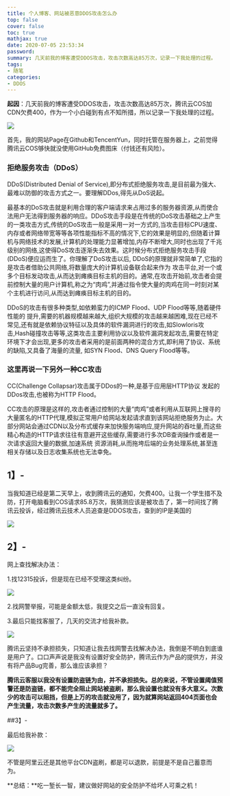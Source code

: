 ```yaml
---
title: 个人博客、网站被恶意DDOS攻击怎么办
top: false
cover: false
toc: true
mathjax: true
date: 2020-07-05 23:53:34
password:
summary: 几天前我的博客遭受DDOS攻击，攻击次数高达85万次，记录一下我处理的过程。
tags: 
- 随笔
categories:
- DDOS
---
```






**起因**：几天前我的博客遭受DDOS攻击，攻击次数高达85万次，腾讯云COS加CDN欠费400，作为一个小白碰到有点不知所措，所以记录一下我处理的过程。

![](00.png)



首先，我的网站Page在Github和TencentYun，同时托管在服务器上，之前觉得腾讯云COS够快就没使用GitHub免费图床（付钱还有风险）。



### 拒绝服务攻击（DDoS）

DDoS(Distributed Denial of Service),即分布式拒绝服务攻击,是目前最为强大、最难以防御的攻击方式之一。要理解DDos,得先从DoS说起。

最基本的DoS攻击就是利用合理的客户端请求来占用过多的服务器资源,从而使合法用户无法得到服务器的响应。DDoS攻击手段是在传统的DoS攻击基础之上产生的一类攻击方式,传统的DoS攻击一般是采用一对一方式的,当攻击目标CPU速度、内存或者网络带宽等等各项性能指标不高的情况下,它的效果是明显的,但随着计算机与网络技术的发展,计算机的处理能力显著增加,内存不断增大,同时也出现了千兆级别的网络,这使得DoS攻击逐渐失去效果。这时候分布式拒绝服务攻击手段(DDoS)便应运而生了。你理解了DoS攻击以后, DDoS的原理就非常简单了,它指的是攻击者借助公共网络,将数量庞大的计算机设备联合起来作为 攻击平台,对一个或多个目标发动攻击,从而达到瘫痪目标主机的目的。通常,在攻击开始前,攻击者会提前控制大量的用户计算机,称之为“肉鸡”,并通过指令使大量的肉鸡在同一时刻对某个主机进行访问,从而达到瘫痪目标主机的目的。

DDoS的攻击有很多种类型,如依赖蛮力的ICMP Flood、UDP Flood等等,随着硬件性能的 提升,需要的机器规模越来越大,组织大规模的攻击越来越困难,现在已经不常见,还有就是依赖协议特征以及具体的软件漏洞进行的攻击,如Slowloris攻击,Hash碰撞攻击等等,这类攻击主要利用协议以及软件漏洞发起攻击,需要在特定环境下才会出现,更多的攻击者采用的是前面两种的混合方式,即利用了协议、系统的缺陷,又具备了海量的流量, 如SYN Flood、DNS Query Flood等等。



### 这里再说一下另外一种CC攻击

CC(Challenge Collapsar)攻击属于DDos的一种,是基于应用层HTTP协议 发起的DDos攻击,也被称为HTTP Flood。

CC攻击的原理是这样的,攻击者通过控制的大量“肉鸡”或者利用从互联网上搜寻的大量匿名的HTTP代理,模拟正常用户给网站发起请求直到该网站拒绝服务为止。大部分网站会通过CDN以及分布式缓存来加快服务端响应,提升网站的吞吐量,而这些精心构造的HTTP请求往往有意避开这些缓存,需要进行多次DB查询操作或者是一次请求返回大量的数据,加速系统 资源消耗,从而拖垮后端的业务处理系统,甚至连相关存储以及日志收集系统也无法幸免。



## 1】-

当我知道已经是第二天早上，收到腾讯云的通知，欠费400。让我一个学生措不及防，打开电脑看到COS请求85.8万次，我猜测应该是被攻击了，第一时间找了腾讯云投诉，经过腾讯云技术人员追查是DDOS攻击，查到的IP是美国的

![](01.png)







## 2】-

网上查找解决办法：

1.找12315投诉，但是现在已经不受理这类纠纷。

![](02.png)

2.找网警举报，可能是金额太低，我提交之后一直没有回复。

3.最后只能找客服了，几天的交流才给我补款。


![](04.png)

腾讯云坚持不承担损失，只知道让我去找网警去找解决办法，我倒是不明白到底谁是用户了。口口声声说是我没有设置好安全防护，腾讯云作为产品的提供方，并没有将产品Bug完善，那么谁应该承担？

**腾讯云客服以我没有设置防盗链为由，并不承担损失。总的来说，不管设置阈值预警还是防盗链，都不能完全阻止网站被盗刷，那么我设置也就没有多大意义。次数少的攻击可以阻挡，但是上万的攻击就没用了，因为就算网站返回404页面也会产生流量，攻击次数多产生的流量就多了。**


##3】-

最后给我补款：

![](05.png)

不管是阿里云还是其他平台CDN盗刷，都是可以退款，前提是不是自己蓄意而为。

**总结：**吃一堑长一智，建议做好网站的安全防护不给坏人可乘之机！